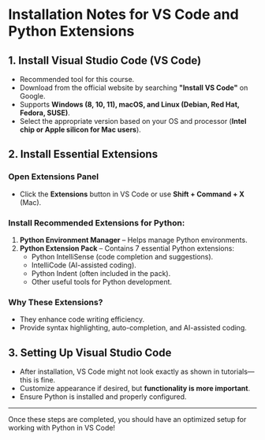 # Installation Notes for VS Code and Python Extensions

## 1. Install Visual Studio Code (VS Code)
- Recommended tool for this course.
- Download from the official website by searching **"Install VS Code"** on Google.
- Supports **Windows (8, 10, 11), macOS, and Linux (Debian, Red Hat, Fedora, SUSE)**.
- Select the appropriate version based on your OS and processor (**Intel chip or Apple silicon for Mac users**).

## 2. Install Essential Extensions
### Open Extensions Panel
- Click the **Extensions** button in VS Code or use **Shift + Command + X** (Mac).

### Install Recommended Extensions for Python:
1. **Python Environment Manager** – Helps manage Python environments.
2. **Python Extension Pack** – Contains 7 essential Python extensions:
   - Python IntelliSense (code completion and suggestions).
   - IntelliCode (AI-assisted coding).
   - Python Indent (often included in the pack).
   - Other useful tools for Python development.

### Why These Extensions?
- They enhance code writing efficiency.
- Provide syntax highlighting, auto-completion, and AI-assisted coding.

## 3. Setting Up Visual Studio Code
- After installation, VS Code might not look exactly as shown in tutorials—this is fine.
- Customize appearance if desired, but **functionality is more important**.
- Ensure Python is installed and properly configured.

---

Once these steps are completed, you should have an optimized setup for working with Python in VS Code!
